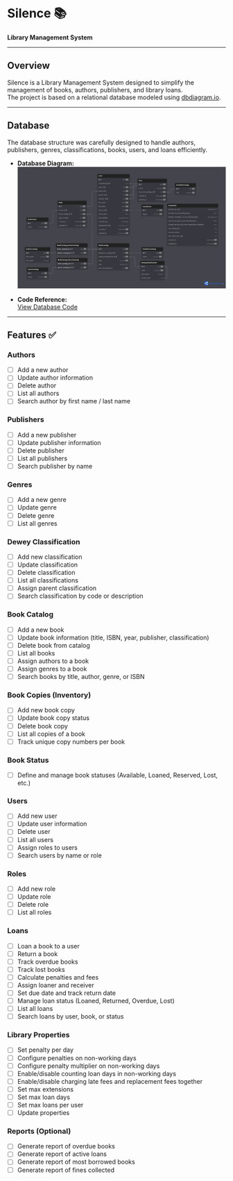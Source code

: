 # Silence 📚

**Library Management System**

---

## Overview
Silence is a Library Management System designed to simplify the management of books, authors, publishers, and library loans.  
The project is based on a relational database modeled using [dbdiagram.io](https://dbdiagram.io).

---

## Database
The database structure was carefully designed to handle authors, publishers, genres, classifications, books, users, and loans efficiently.

- **Database Diagram:**  
  ![Database Diagram](./doc/database-diagram.png)

- **Code Reference:**  
  [View Database Code](./doc/database.dbml)

---

## Features ✅

### Authors
- [ ] Add a new author
- [ ] Update author information
- [ ] Delete author
- [ ] List all authors
- [ ] Search author by first name / last name

### Publishers
- [ ] Add a new publisher
- [ ] Update publisher information
- [ ] Delete publisher
- [ ] List all publishers
- [ ] Search publisher by name

### Genres
- [ ] Add a new genre
- [ ] Update genre
- [ ] Delete genre
- [ ] List all genres

### Dewey Classification
- [ ] Add new classification
- [ ] Update classification
- [ ] Delete classification
- [ ] List all classifications
- [ ] Assign parent classification
- [ ] Search classification by code or description

### Book Catalog
- [ ] Add a new book
- [ ] Update book information (title, ISBN, year, publisher, classification)
- [ ] Delete book from catalog
- [ ] List all books
- [ ] Assign authors to a book
- [ ] Assign genres to a book
- [ ] Search books by title, author, genre, or ISBN

### Book Copies (Inventory)
- [ ] Add new book copy
- [ ] Update book copy status
- [ ] Delete book copy
- [ ] List all copies of a book
- [ ] Track unique copy numbers per book

### Book Status
- [ ] Define and manage book statuses (Available, Loaned, Reserved, Lost, etc.)

### Users
- [ ] Add new user
- [ ] Update user information
- [ ] Delete user
- [ ] List all users
- [ ] Assign roles to users
- [ ] Search users by name or role

### Roles
- [ ] Add new role
- [ ] Update role
- [ ] Delete role
- [ ] List all roles

### Loans
- [ ] Loan a book to a user
- [ ] Return a book
- [ ] Track overdue books
- [ ] Track lost books
- [ ] Calculate penalties and fees
- [ ] Assign loaner and receiver
- [ ] Set due date and track return date
- [ ] Manage loan status (Loaned, Returned, Overdue, Lost)
- [ ] List all loans
- [ ] Search loans by user, book, or status

### Library Properties
- [ ] Set penalty per day
- [ ] Configure penalties on non-working days
- [ ] Configure penalty multiplier on non-working days
- [ ] Enable/disable counting loan days in non-working days
- [ ] Enable/disable charging late fees and replacement fees together
- [ ] Set max extensions
- [ ] Set max loan days
- [ ] Set max loans per user
- [ ] Update properties

### Reports (Optional)
- [ ] Generate report of overdue books
- [ ] Generate report of active loans
- [ ] Generate report of most borrowed books
- [ ] Generate report of fines collected
